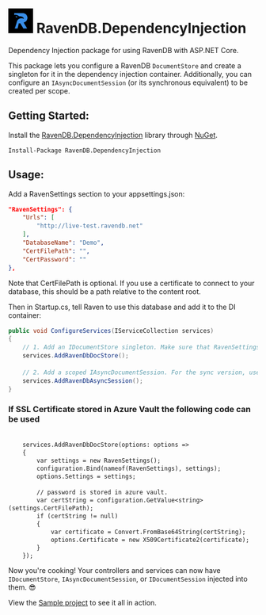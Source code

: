 ﻿# <img src="https://github.com/JudahGabriel/RavenDB.DependencyInjection/blob/master/RavenDB.DependencyInjection/nuget-icon.png?raw=true" width="50px" height="50px" /> RavenDB.DependencyInjection
Dependency Injection package for using RavenDB with ASP.NET Core.

This package lets you configure a RavenDB `DocumentStore` and create a singleton for it in the dependency injection container. Additionally, you can configure an `IAsyncDocumentSession` (or its synchronous equivalent) to be created per scope.

## Getting Started:
Install the [RavenDB.DependencyInjection](https://www.nuget.org/packages/RavenDB.DependencyInjection) library through [NuGet](https://nuget.org).
```
Install-Package RavenDB.DependencyInjection
```    

## Usage:   

Add a RavenSettings section to your appsettings.json:

```json
"RavenSettings": {
	"Urls": [
		"http://live-test.ravendb.net"
	],
	"DatabaseName": "Demo",
	"CertFilePath": "",
	"CertPassword": ""
},
```

Note that CertFilePath is optional. If you use a certificate to connect to your database, this should be a path relative to the content root.

Then in Startup.cs, tell Raven to use this database and add it to the DI container:

```csharp
public void ConfigureServices(IServiceCollection services)
{
    // 1. Add an IDocumentStore singleton. Make sure that RavenSettings section exist in appsettings.json
    services.AddRavenDbDocStore();

    // 2. Add a scoped IAsyncDocumentSession. For the sync version, use .AddRavenSession().
    services.AddRavenDbAsyncSession(); 
}
```

### If SSL Certificate stored in Azure Vault the following code can be used

```

    services.AddRavenDbDocStore(options: options =>
    {
        var settings = new RavenSettings();
        configuration.Bind(nameof(RavenSettings), settings);
        options.Settings = settings;

        // password is stored in azure vault.
        var certString = configuration.GetValue<string>(settings.CertFilePath);
        if (certString != null)
        {
            var certificate = Convert.FromBase64String(certString);
            options.Certificate = new X509Certificate2(certificate);
        }
    });
```

Now you're cooking! Your controllers and services can now have `IDocumentStore`, `IAsyncDocumentSession`, or `IDocumentSession` injected into them. 😎

View the [Sample project](https://github.com/JudahGabriel/RavenDB.DependencyInjection/tree/master/Sample) to see it all in action.